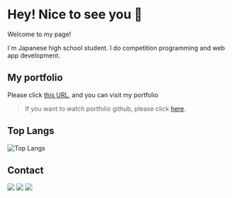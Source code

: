 # Hey! Nice to see you 👋

Welcome to my page!

I`m Japanese high school student. I do competition programming and web app development.


## My portfolio

Please click [this URL](https://iizuka-0000.github.io/portfolio/), and you can visit my portfolio

> If you want to watch portfolio github, please click [here](https://github.com/iizuka-0000/portfolio).

## Top Langs

![Top Langs](https://github-readme-stats.vercel.app/api/top-langs/?username=iizuka-0000&size_weight=0.5&count_weight=0.5&theme=transparent)

## Contact

[<img src="https://img.shields.io/badge/GitHub-181717.svg?logo=github&style=for-the-badge" />](https://github.com/iizuka-0000)
[<img src="https://img.shields.io/badge/Twitter-fff.svg?logo=twitter&style=for-the-badge" />](https://twitter.com/iizuka0000)
[<img src="https://img.shields.io/badge/Zenn-fff.svg?logo=zenn&style=for-the-badge" />](https://zenn.dev/iizuka0000)
